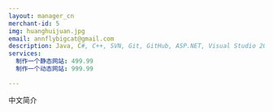 ```yaml
---
layout: manager_cn
merchant-id: 5
img: huanghuijuan.jpg
email: annflybigcat@gmail.com
description: Java, C#, C++, SVN, Git, GitHub, ASP.NET, Visual Studio 2008, Servelet, Bean, EL, JSTL, JDBC, MVC, Maven, Spring Framework, hibernate, JPA, Node.js, JavaScript, Express Framework, Tomcat Server, HTML, CSS, JQuery, Ajax, Mysql, Postpresql, SQL Server, MongoDB, Windows, OS X, Linux
services:
  制作一个静态网站: 499.99
  制作一个动态网站: 999.99

---
```


中文简介